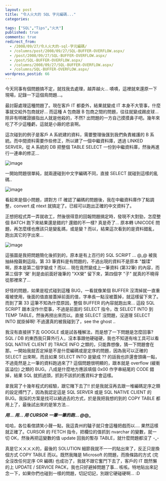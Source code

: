 ```yaml
---
layout: post
title: "令人火大的 SQL 字元編碼..."
categories:

tags: ["SQL","Tips","火大"]
published: true
comments: true
redirect_from:
  - /2008/09/27/令人火大的-sql-字元編碼/
  - /columns/post/2008/09/27/SQL-BUFFER-OVERFLOW.aspx/
  - /post/2008/09/27/SQL-BUFFER-OVERFLOW.aspx/
  - /post/SQL-BUFFER-OVERFLOW.aspx/
  - /columns/2008/09/27/SQL-BUFFER-OVERFLOW.aspx/
  - /columns/SQL-BUFFER-OVERFLOW.aspx/
wordpress_postid: 66
---
```

今天同事有個問題搞不定，就找我去處理，越弄越火... 嘖嘖，這裡就來還原一下現場，記錄一下這個鳥問題...。

最討厭處理這種問題了。現在客戶 IT 都委外，結果就變成 IT 本身不大管事，什麼事就交給外包商就好... 而這種 A 包商跟 B 包商之間的問題，往往就變成踢皮球... 除非有明確證據指出人就是他殺的，不然? 出問題的一方自己摸摸鼻子吧。幾年來吃了不少這種虧，這就是小廠的悲哀啊。

這次碰到的例子是客戶 A 系統建的資料，需要整理後匯到我們負責維護的 B 系統。而中間資料需要作些修正，所以建了一個中繼資料庫，透過 LINKED SERVER，從 A 系統的 DB 把整個 TABLE SELECT 一份到中繼資料庫，然後再進行一連串的修正...

![image](/images/2008-09-27-frustrating-sql-character-encoding/image_7.png)

一開始問題很單純，就兩邊碰到中文字編碼不同，直接 SELECT 就碰到這樣的亂碼..

![image](/images/2008-09-27-frustrating-sql-character-encoding/image_8.png)

看起來是個小問題，請對方 IT 確認了編碼的問題後，我在中繼資料庫作了點調整，convert 成 ntext 就搞定了。已經可以跑出正確的中文資料了。

正想把程式弄一弄就收工，然後很得意的回報問題搞定時，發現不大對勁，怎麼整個 BATCH 跑下來結果還是錯的? 還錯的不一樣? 真是奇了... 原本轉 UNICODE 問題，再怎麼樣也應該只是變亂碼，或是變 ? 而以，結果這次看到的是資料錯亂，跑出其它的字出來...

![image](/images/2008-09-27-frustrating-sql-character-encoding/image_9.png)

這張圖是我把問題簡化後抓到的，原本是有上百行的 SQL SCRIPT ... @_@ 被我抽絲撥繭剩這段。第 33 筆資料是有問題的，不過出現的資料不是原本 "馥瑈" 啊，原本是第二個字變成 ? 而以... 現在竟然變成上一筆資料 (第32筆) 的內容，而第三個字 '榮' 則是由前面好幾筆的 "XX榮" 留下來，第四個字 "子" 就真的不曉得從那裡來了...

好怪的問題，如果是程式碰到這種 BUG，一看就像某個 BUFFER 沒清掉就一直重複被使用，後面的值直接蓋掉前面的值，字串長一點沒被蓋掉，就這樣留下來了。而到了第 33 這筆不知為什麼原因，整個 BUFFER 的內容就跑出來... 這段 SQL SCRIPT 跟本沒作什麼事，不過是前面的 SELECT 指令，改 SELECT INTO 到 TEMP TABLE，然後再撈出來而以。直接 SELECT 沒問題，沒道理 SELECT INTO 就掛掉啊! 不過還真的被我碰到了，see the ghost ..

我沒有直接拼下去 GOOGLE 或是試各種解法，而是想了一下問題是怎麼回事? SQL / DB 的東西我只算外行人，沒本事跟他硬碰硬，我也不知道有啥工具可以看 SQL NATIVE CLIENT 的 TRACE INFO 之類的，只能靠想像，猜一下問題會在那。一開始我就否定掉是不是什麼編碼或是定序的問題，因為我可以正確的 SELECT 出來啊，而且如果 SELECT INTO 是變成 ?? 的話我也許還會頭痛一點，不過竟然是上一筆的資料跑過來了? 這個問題很明顯的，跟本就是 overflow (緩衝區溢位) 之類的 BUG。八成是什麼地方應該填個 0x00 作字串結尾的 CODE 錯掉，結果 SQL 就抓過頭，抓到不該抓的舊資料才會這樣。

拿我寫了十幾年程式的經驗，跟它賭下去了!! 於是我就沒再去跟一堆編碼定序之類的設定搏鬥了，因為我認定這是 SQL SERVER 或是 SQL NATIVE CLIENT 的 BUG。我採的方案是找可以繞過去的方式，於是我把我想的到的 COPY TABLE 都用上了，最後試出來的是笨方法...

**_用... 用... 用 CURSOR 一筆一筆的跑... @_@_**

哈哈，各位看倌請笑小聲一點，我這貴州的驢子就只會這種把戲而以.... 果然這樣就正確了。CURSOR 的 FETCH 指令，把欄位的值抓到 nvarchar 的變數，就一切 OK，然後再把這變數的值 update 回我的暫存 TABLE，就什麼問題都沒了 -_-

真是它ㄨㄨㄨㄨ的，最後的 SOLUTION 細節我就不一一的貼出來了，反正只是換個方式 COPY TABLE 而以。既然我賭是 Microsoft 的問題，而換條路的方式 (完全沒改任何定序 OR 編碼) 也成功了，我就不跟它奮鬥下去了，客戶的 IT 既然懶的上 UPDATE / SERVICE PACK，我也只好避掉問題了事... 咳咳。特地貼出來記念一下，如果你們也碰到一樣的問題，切記切記，別跟它硬碰硬啊... :D
